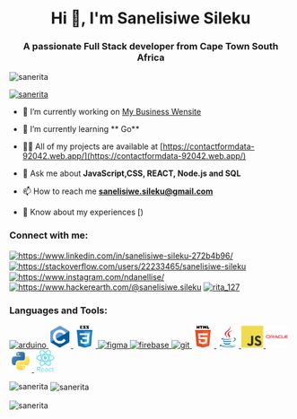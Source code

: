 <h1 align="center">Hi 👋, I'm Sanelisiwe Sileku</h1>
<h3 align="center">A passionate Full Stack developer from Cape Town South Africa</h3>

<p align="left"> <img src="https://komarev.com/ghpvc/?username=sanerita&label=Profile%20views&color=0e75b6&style=flat" alt="sanerita" /> </p>

<p align="left"> <a href="https://github.com/ryo-ma/github-profile-trophy"><img src="https://github-profile-trophy.vercel.app/?username=sanerita" alt="sanerita" /></a> </p>

- 🔭 I’m currently working on [My Business Wensite](https://github.com/Sanerita/Elpeap-Group-)

- 🌱 I’m currently learning ** Go**

- 👨‍💻 All of my projects are available at [https://contactformdata-92042.web.app/](https://contactformdata-92042.web.app/)

- 💬 Ask me about **JavaScript,CSS, REACT, Node.js and SQL**

- 📫 How to reach me **sanelisiwe.sileku@gmail.com**

- 📄 Know about my experiences [)

<h3 align="left">Connect with me:</h3>
<p align="left">
<a href="https://linkedin.com/in/https://www.linkedin.com/in/sanelisiwe-sileku-272b4b96/" target="blank"><img align="center" src="https://raw.githubusercontent.com/rahuldkjain/github-profile-readme-generator/master/src/images/icons/Social/linked-in-alt.svg" alt="https://www.linkedin.com/in/sanelisiwe-sileku-272b4b96/" height="30" width="40" /></a>
<a href="https://stackoverflow.com/users/https://stackoverflow.com/users/22233465/sanelisiwe-sileku" target="blank"><img align="center" src="https://raw.githubusercontent.com/rahuldkjain/github-profile-readme-generator/master/src/images/icons/Social/stack-overflow.svg" alt="https://stackoverflow.com/users/22233465/sanelisiwe-sileku" height="30" width="40" /></a>
<a href="https://instagram.com/https://www.instagram.com/ndanellise/" target="blank"><img align="center" src="https://raw.githubusercontent.com/rahuldkjain/github-profile-readme-generator/master/src/images/icons/Social/instagram.svg" alt="https://www.instagram.com/ndanellise/" height="30" width="40" /></a>
<a href="https://www.hackerearth.com/https://www.hackerearth.com/@sanelisiwe.sileku" target="blank"><img align="center" src="https://raw.githubusercontent.com/rahuldkjain/github-profile-readme-generator/master/src/images/icons/Social/hackerearth.svg" alt="https://www.hackerearth.com/@sanelisiwe.sileku" height="30" width="40" /></a>
<a href="https://discord.gg/rita_127" target="blank"><img align="center" src="https://raw.githubusercontent.com/rahuldkjain/github-profile-readme-generator/master/src/images/icons/Social/discord.svg" alt="rita_127" height="30" width="40" /></a>
</p>

<h3 align="left">Languages and Tools:</h3>
<p align="left"> <a href="https://www.arduino.cc/" target="_blank" rel="noreferrer"> <img src="https://cdn.worldvectorlogo.com/logos/arduino-1.svg" alt="arduino" width="40" height="40"/> </a> <a href="https://www.cprogramming.com/" target="_blank" rel="noreferrer"> <img src="https://raw.githubusercontent.com/devicons/devicon/master/icons/c/c-original.svg" alt="c" width="40" height="40"/> </a> <a href="https://www.w3schools.com/css/" target="_blank" rel="noreferrer"> <img src="https://raw.githubusercontent.com/devicons/devicon/master/icons/css3/css3-original-wordmark.svg" alt="css3" width="40" height="40"/> </a> <a href="https://www.figma.com/" target="_blank" rel="noreferrer"> <img src="https://www.vectorlogo.zone/logos/figma/figma-icon.svg" alt="figma" width="40" height="40"/> </a> <a href="https://firebase.google.com/" target="_blank" rel="noreferrer"> <img src="https://www.vectorlogo.zone/logos/firebase/firebase-icon.svg" alt="firebase" width="40" height="40"/> </a> <a href="https://git-scm.com/" target="_blank" rel="noreferrer"> <img src="https://www.vectorlogo.zone/logos/git-scm/git-scm-icon.svg" alt="git" width="40" height="40"/> </a> <a href="https://www.w3.org/html/" target="_blank" rel="noreferrer"> <img src="https://raw.githubusercontent.com/devicons/devicon/master/icons/html5/html5-original-wordmark.svg" alt="html5" width="40" height="40"/> </a> <a href="https://www.java.com" target="_blank" rel="noreferrer"> <img src="https://raw.githubusercontent.com/devicons/devicon/master/icons/java/java-original.svg" alt="java" width="40" height="40"/> </a> <a href="https://developer.mozilla.org/en-US/docs/Web/JavaScript" target="_blank" rel="noreferrer"> <img src="https://raw.githubusercontent.com/devicons/devicon/master/icons/javascript/javascript-original.svg" alt="javascript" width="40" height="40"/> </a> <a href="https://www.oracle.com/" target="_blank" rel="noreferrer"> <img src="https://raw.githubusercontent.com/devicons/devicon/master/icons/oracle/oracle-original.svg" alt="oracle" width="40" height="40"/> </a> <a href="https://www.python.org" target="_blank" rel="noreferrer"> <img src="https://raw.githubusercontent.com/devicons/devicon/master/icons/python/python-original.svg" alt="python" width="40" height="40"/> </a> <a href="https://reactjs.org/" target="_blank" rel="noreferrer"> <img src="https://raw.githubusercontent.com/devicons/devicon/master/icons/react/react-original-wordmark.svg" alt="react" width="40" height="40"/> </a> </p>

<p><img align="left" src="https://github-readme-stats.vercel.app/api/top-langs?username=sanerita&show_icons=true&locale=en&layout=compact" alt="sanerita" /></p>

<p>&nbsp;<img align="center" src="https://github-readme-stats.vercel.app/api?username=sanerita&show_icons=true&locale=en" alt="sanerita" /></p>

<p><img align="center" src="https://github-readme-streak-stats.herokuapp.com/?user=sanerita&" alt="sanerita" /></p>
